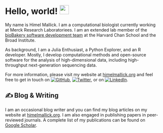 <!-- All credit to https://towardsdatascience.com/build-a-stunning-readme-for-your-github-profile-9b80434fe5d7 for the awesome tutorial -->


# Hello, world! <img src="https://raw.githubusercontent.com/MartinHeinz/MartinHeinz/master/wave.gif" width="30px">

My name is Himel Mallick. I am a computational biologist currently working at Merck Research Laboratoriees. I am an extended lab member of the [bioBakery software development team](https://huttenhower.sph.harvard.edu/) at the Harvard Chan School and the Broad Institute. 

As background, I am a Julia Enthusiast, a Python Explorer, and an R developer. Mostly, I develop computational methods and open-source software for the analysis of high-dimensional data, including high-throughput next-generation sequencing data. 

For more information, please visit my website at [himelmallick.org](http://himelmallick.org) and feel free to get in touch on [![GitHub][1.1]][1], [![Twitter][1.2]][2], or on [![LinkedIn][1.3]][3].

## &#x270d; Blog & Writing

I am an occasional blog writer and you can find my blog articles on my website at [himelmallick.org](http://himelmallick.org). I am also engaged in publishing papers in peer-reviewed journals. A complete list of my publications can be found on [Google Scholar](https://scholar.google.com/citations?user=twbXG-wAAAAJ&hl=en).

<!-- Icons -->

[1.1]: http://i.imgur.com/9I6NRUm.png (github icon without padding)
[1.2]: http://i.imgur.com/wWzX9uB.png (twitter icon without padding)
[1.3]: https://raw.githubusercontent.com/MartinHeinz/MartinHeinz/master/linkedin-3-16.png (LinkedIn icon without padding)


<!-- Links to your social media accounts -->

[1]: https://github.com/himelmallick/
[2]: https://twitter.com/Mallick_Himel
[3]: https://www.linkedin.com/in/mallickhimel/

